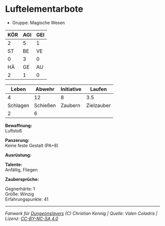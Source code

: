 # Luftelementarbote  
- Gruppe: Magische Wesen  

| KÖR | AGI | GEI |  
| --- | --- | --- |  
| 2   | 5   | 1   |
| ST  | BE  | VE  |  
| 0   | 3   | 0   |
| HÄ  | GE  | AU  |  
| 2   | 1   | 0   |


| Leben    | Abwehr   | Initiative | Laufen     |
| -------- | -------- | ---------- | ---------- |
| 4        | 12       | 8          | 3.5        |
| Schlagen | Schießen | Zaubern    | Zielzauber |
| 2        | 6        |            |            |

**Bewaffnung:**  
Luftstoß

**Panzerung:**  
Keine feste Gestalt (PA+8)

**Ausrüstung:**  


**Talente:**  
Anfällig, Fliegen

**Zaubersprüche:**  


Gegnerhärte: 1  
Größe: Winzig  
Erfahrungspunkte: 41  



___
*Fanwerk für [Dungeonslayers](https://www.dungeonslayers.net/) (C) Christian Kennig | Quelle: Valen Coladris | Lizenz: [CC-BY-NC-SA 4.0](https://creativecommons.org/licenses/by-nc-sa/4.0/deed.de)*